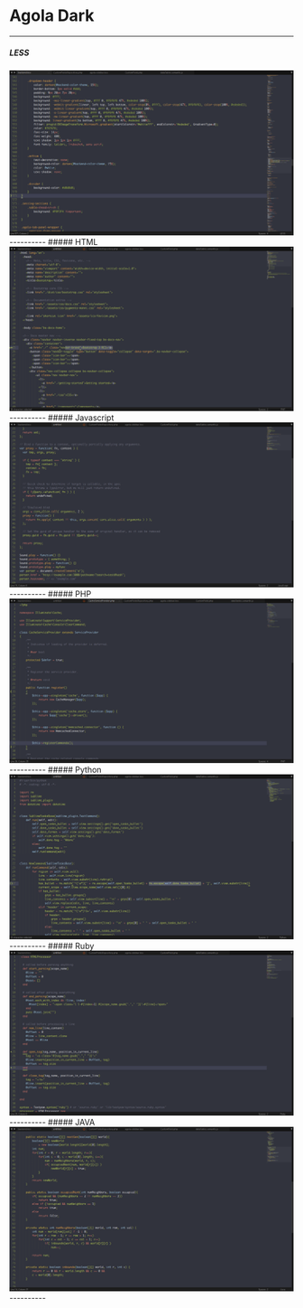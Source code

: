 # Agola Dark
----------
##### LESS 
<img src="https://github.com/UnderlineWords/Agola-Color-Schemes/blob/master/screenshots/Dark/Less.png" />
----------
##### HTML
<img src="https://github.com/UnderlineWords/Agola-Color-Schemes/blob/master/screenshots/Dark/html.png" />
----------
##### Javascript
<img src="https://github.com/UnderlineWords/Agola-Color-Schemes/blob/master/screenshots/Dark/javascript.png" />
----------
##### PHP
<img src="https://github.com/UnderlineWords/Agola-Color-Schemes/blob/master/screenshots/Dark/php.png" />
----------
##### Python
<img src="https://github.com/UnderlineWords/Agola-Color-Schemes/blob/master/screenshots/Dark/python.png" />
----------
##### Ruby
<img src="https://github.com/UnderlineWords/Agola-Color-Schemes/blob/master/screenshots/Dark/ruby.png" />
----------
##### JAVA
<img src="https://github.com/UnderlineWords/Agola-Color-Schemes/blob/master/screenshots/Dark/Java.png" />
----------
